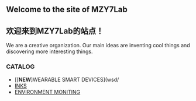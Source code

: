 ## Welcome to the site of MZY7Lab
## 欢迎来到MZY7Lab的站点！

We are a creative organization. Our main ideas are inventing cool things and discovering more interesting things.

### CATALOG

- [\[**NEW**\]WEARABLE SMART DEVICES](wsd/
- [INKS](inks/)
- [ENVIRONMENT MONITING](env/)
